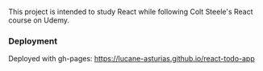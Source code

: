 This project is intended to study React while following Colt Steele's React course on Udemy.

### Deployment

Deployed with gh-pages: https://lucane-asturias.github.io/react-todo-app
